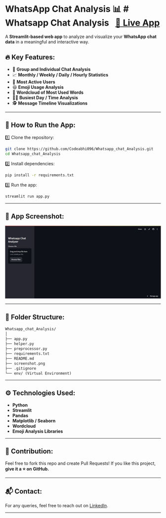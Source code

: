 
# WhatsApp Chat Analysis 📊 # Whatsapp Chat Analysis &nbsp; [🔗 Live App](https://whatsappchatanalysis01.streamlit.app/)


A **Streamlit-based web app** to analyze and visualize your **WhatsApp chat data** in a meaningful and interactive way.

## 🔥 Key Features:
- 📅 **Group and Individual Chat Analysis**
- 📈 **Monthly / Weekly / Daily / Hourly Statistics**
- 💬 **Most Active Users**
- 😆 **Emoji Usage Analysis**
- 📝 **Wordcloud of Most Used Words**
- 🧑‍💻 **Busiest Day / Time Analysis**
- 🕵️ **Message Timeline Visualizations**

---

## 🚀 How to Run the App:
1️⃣ Clone the repository:
```bash
git clone https://github.com/Codeabhi096/Whatsapp_chat_Analysis.git
cd Whatsapp_chat_Analysis
````

2️⃣ Install dependencies:

```bash
pip install -r requirements.txt
```

3️⃣ Run the app:

```bash
streamlit run app.py
```

---

## 📸 App Screenshot:

![App Screenshot](image.JPG)


---

## 📂 Folder Structure:

```
Whatsapp_chat_Analysis/
│
├── app.py
├── helper.py
├── preprocessor.py
├── requirements.txt
├── README.md
├── screenshot.png
├── .gitignore
└── env/ (Virtual Environment)
```

---

## ⚙️ Technologies Used:

* **Python**
* **Streamlit**
* **Pandas**
* **Matplotlib / Seaborn**
* **Wordcloud**
* **Emoji Analysis Libraries**

---

## 🤝 Contribution:

Feel free to fork this repo and create Pull Requests!
If you like this project, **give it a ⭐ on GitHub.**

---

## 📬 Contact:

For any queries, feel free to reach out on [LinkedIn](https://www.linkedin.com/in/abhishekbhardwaj01/).

---
